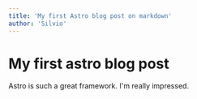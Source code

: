 ```yaml
---
title: 'My first Astro blog post on markdown'
author: 'Silvio'
---
```


# My first astro blog post

Astro is such a great framework. I'm really impressed.